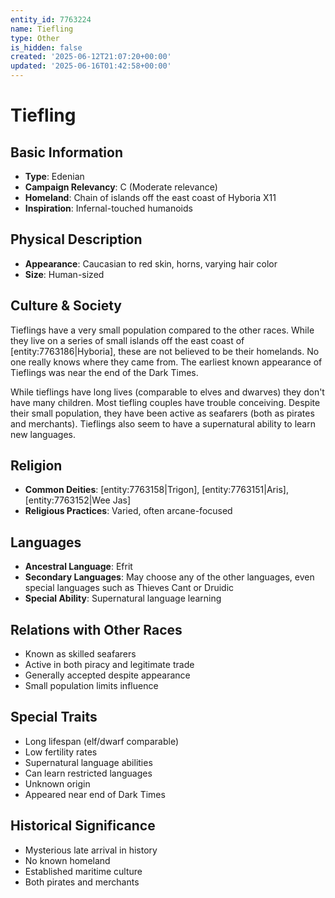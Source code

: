 ```yaml
---
entity_id: 7763224
name: Tiefling
type: Other
is_hidden: false
created: '2025-06-12T21:07:20+00:00'
updated: '2025-06-16T01:42:58+00:00'
---
```


# Tiefling

## Basic Information

- **Type**: Edenian
- **Campaign Relevancy**: C (Moderate relevance)
- **Homeland**: Chain of islands off the east coast of Hyboria X11
- **Inspiration**: Infernal-touched humanoids

## Physical Description

- **Appearance**: Caucasian to red skin, horns, varying hair color
- **Size**: Human-sized

## Culture & Society

Tieflings have a very small population compared to the other races. While they live on a series of small islands off the east coast of [entity:7763186|Hyboria], these are not believed to be their homelands. No one really knows where they came from. The earliest known appearance of Tieflings was near the end of the Dark Times.

While tieflings have long lives (comparable to elves and dwarves) they don't have many children. Most tiefling couples have trouble conceiving. Despite their small population, they have been active as seafarers (both as pirates and merchants). Tieflings also seem to have a supernatural ability to learn new languages.

## Religion

- **Common Deities**: [entity:7763158|Trigon], [entity:7763151|Aris], [entity:7763152|Wee Jas]
- **Religious Practices**: Varied, often arcane-focused

## Languages

- **Ancestral Language**: Efrit
- **Secondary Languages**: May choose any of the other languages, even special languages such as Thieves Cant or Druidic
- **Special Ability**: Supernatural language learning

## Relations with Other Races

- Known as skilled seafarers
- Active in both piracy and legitimate trade
- Generally accepted despite appearance
- Small population limits influence

## Special Traits

- Long lifespan (elf/dwarf comparable)
- Low fertility rates
- Supernatural language abilities
- Can learn restricted languages
- Unknown origin
- Appeared near end of Dark Times

## Historical Significance

- Mysterious late arrival in history
- No known homeland
- Established maritime culture
- Both pirates and merchants
